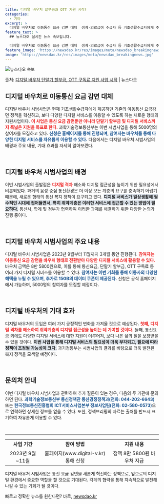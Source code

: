 ```yaml
---
title: 디지털 바우처 할부금과 OTT 지원 시작!
categories:
  - 기타
excerpt: >
  디지털 바우처로 이동통신 요금 감면 대체  생계·의료급여 수급자 등 기초생활수급자에게 주는 이동통신 요금감면…
feature_text: >
  ## 뉴스다오 실시간 뉴스 속보입니다.

  디지털 바우처로 이동통신 요금 감면 대체  생계·의료급여 수급자 등 기초생활수급자에게 주는 이동통신 요금감면…
feature_image: 'https://newsdao.kr/res/images/meta/newsdao_breakingnews.jpg'
image: 'https://newsdao.kr/res/images/meta/newsdao_breakingnews.jpg'
---
```


![뉴스다오 속보](https://newsdao.kr/res/images/meta/newsdao_breakingnews.jpg)

<p>출처: <a href="https://newsdao.kr/4971" rel="dofollow">디지털 바우처 단말기 할부금, OTT 구독료 지원 사업 시작</a> | 뉴스다오</p>

<h2 data-ke-size="size26">디지털 바우처로 이동통신 요금 감면 대체</h2>

<p data-ke-size="size16">디지털 바우처 시범사업은 현재 기초생활수급자에게 제공하던 기존의 이동통신 요금감면 정책을 혁신하고, 보다 다양한 디지털 서비스를 이용할 수 있도록 하는 새로운 형태의 지원사업이다. <b><span style="color: #ee2323;">이 사업은 통신 요금 감면뿐만 아니라 단말기 할부금 및 디지털 서비스까지 폭넓은 지원을 목표로 한다.</span></b> 과학기술정보통신부는 이번 시범사업을 통해 5000명의 참여자를 모집하고 있다. <b><span style="color: #1a5490;">신청은 홈페이지를 통해 진행되며, 참여자는 바우처를 통해 다양한 디지털 서비스를 자유롭게 이용할 수 있다.</span></b> 다음에서는 디지털 바우처 시범사업의 배경과 주요 내용, 기대 효과를 자세히 알아보겠다.</p>

<p data-ke-size="size16">&nbsp;</p>

<h2 data-ke-size="size26">디지털 바우처 시범사업의 배경</h2>

<p data-ke-size="size16">이번 시범사업의 출발점은 <b><span style="color: #ee2323;">디지털 격차</span></b> 해소와 디지털 접근성을 높이기 위한 필요성에서 비롯되었다. 과거의 음성 중심 통신환경은 더 이상 모든 계층의 요구를 충족하기 어렵기 때문에, 새로운 형태의 통신 복지 정책이 요구되고 있다. <b><span style="background-color: #21538527;">디지털 서비스가 일상생활에 필수적인 시대에 접어들면서, 특히 취약계층은 이러한 서비스에 접근할 수 있는 방법이 필요하다.</span></b> 통신사, 학계 및 정부가 협력하여 이러한 과제를 해결하기 위한 다양한 논의가 진행 중이다.</p>

<p data-ke-size="size16">&nbsp;</p>

<h2 data-ke-size="size26">디지털 바우처 시범사업의 주요 내용</h2>

<p data-ke-size="size16">디지털 바우처 시범사업은 2023년 9월부터 11월까지 3개월 동안 진행된다. <b><span style="color: #ee2323;">참여자는 이동통신 요금 감면을 바우처 형태로 전환받아 다양한 디지털 서비스에 활용할 수 있다.</span></b> 바우처 금액은 8만 5800원으로, 이를 통해 통신요금, 단말기 할부금, OTT 구독료 등 여러 가지 디지털 서비스를 이용할 수 있다. <b><span style="color: #1a5490;">참여자는 이번 기회를 통해 이통사의 다양한 혜택을 누릴 수 있으며, 추가로 15GB의 데이터 쿠폰이 제공된다.</span></b> 신청은 공식 홈페이지에서 가능하며, 5000명의 참여자를 모집할 예정이다.</p>

<p data-ke-size="size16">&nbsp;</p>

<h2 data-ke-size="size26">디지털 바우처의 기대 효과</h2>

<p data-ke-size="size16">디지털 바우처의 도입은 여러 가지 긍정적인 변화를 가져올 것으로 예상된다. <b><span style="color: #ee2323;">첫째, 디지털 격차를 해소하여 취약계층의 디지털 접근성을 높이는 데 기여할 것이다.</span></b> 둘째, 통신요금 외에도 다양한 디지털 서비스에 대한 지원이 이루어져, 보다 나은 삶의 질을 보장받을 수 있을 것이다. <b><span style="background-color: #21538527;">이번 사업을 통해 디지털 서비스의 필요성이 더욱 부각되고, 필요에 따라 정책이 조정될 가능성이 크다.</span></b> 과기정통부는 시범사업의 결과를 바탕으로 더욱 발전된 복지 정책을 모색할 예정이다.</p>

<p data-ke-size="size16">&nbsp;</p>

<h2 data-ke-size="size26">문의처 안내</h2>

<p data-ke-size="size16">이번 디지털 바우처 시범사업과 관련하여 추가 질문이 있는 경우, 다음의 두 기관에 문의하면 된다. <b><span style="color: #1a5490;">과학기술정보통신부 통신정책관 통신경쟁정책과(전화: 044-202-6643)</span></b> 또는 <b><span style="color: #1a5490;">한국정보통신진흥협회 ICT서비스사업본부 정보사업팀(전화: 02-580-0573)</span></b>으로 연락하면 상세한 정보를 얻을 수 있다. 또한, 정책브리핑의 자료는 출처를 반드시 표기하여 자유롭게 이용할 수 있다.</p>

<p data-ke-size="size16">&nbsp;</p>

<hr>

<table style="width: 100%; border-collapse: collapse;">
    <tbody>
        <tr>
            <td style="text-align: center; height: 17px;"><b>사업 기간</b></td>
            <td style="text-align: center; height: 17px;"><b>참여 방법</b></td>
            <td style="text-align: center; height: 17px;"><b>지원 내용</b></td>
        </tr>
        <tr>
            <td style="text-align: center; height: 17px;">2023년 9월~11월</td>
            <td style="text-align: center; height: 17px;">홈페이지(www.digital-v.kr) 통해 신청</td>
            <td style="text-align: center; height: 17px;">정액 8만 5800원 바우처 지급</td>
        </tr>
    </tbody>
</table>

<p data-ke-size="size16">디지털 바우처 시범사업은 통신 요금 감면을 새롭게 혁신하는 정책으로, 앞으로의 디지털 환경에서 중요한 역할을 할 것으로 기대된다. 각계의 협력을 통해 지속적으로 발전해 나갈 수 있는 기회가 될 것이다.</p> 

빠르고 정확한 뉴스를 원한다면? 바로, <a href="https://newsdao.kr" rel="dofollow">newsdao.kr</a>


